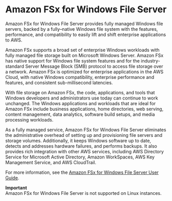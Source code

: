 # Amazon FSx for Windows File Server<a name="storage_fsx"></a>

Amazon FSx for Windows File Server provides fully managed Windows file servers, backed by a fully–native Windows file system with the features, performance, and compatibility to easily lift and shift enterprise applications to AWS\.

Amazon FSx supports a broad set of enterprise Windows workloads with fully managed file storage built on Microsoft Windows Server\. Amazon FSx has native support for Windows file system features and for the industry\-standard Server Message Block \(SMB\) protocol to access file storage over a network\. Amazon FSx is optimized for enterprise applications in the AWS Cloud, with native Windows compatibility, enterprise performance and features, and consistent sub\-millisecond latencies\.

With file storage on Amazon FSx, the code, applications, and tools that Windows developers and administrators use today can continue to work unchanged\. The Windows applications and workloads that are ideal for Amazon FSx include business applications, home directories, web serving, content management, data analytics, software build setups, and media processing workloads\.

As a fully managed service, Amazon FSx for Windows File Server eliminates the administrative overhead of setting up and provisioning file servers and storage volumes\. Additionally, it keeps Windows software up to date, detects and addresses hardware failures, and performs backups\. It also provides rich integration with other AWS services, including AWS Directory Service for Microsoft Active Directory, Amazon WorkSpaces, AWS Key Management Service, and AWS CloudTrail\.

For more information, see the [Amazon FSx for Windows File Server User Guide](https://docs.aws.amazon.com/fsx/latest/WindowsGuide/)\.

**Important**  
Amazon FSx for Windows File Server is not supported on Linux instances\.